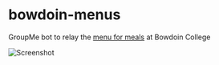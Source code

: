 # bowdoin-menus
GroupMe bot to relay the [menu for meals](https://www.bowdoin.edu/dining/menus/index.html) at Bowdoin College

![Screenshot](https://github.com/mdrxy/bowdoin-menus/assets/61371264/85227ba0-0066-4075-a93e-ff045a564522)
